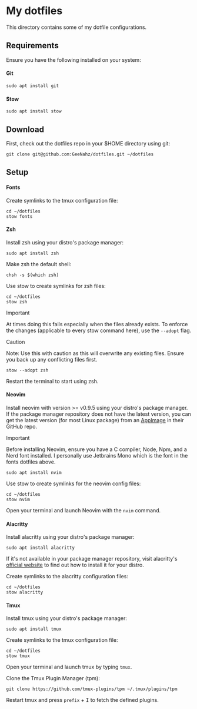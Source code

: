 # My dotfiles

This directory contains some of my dotfile configurations.

## Requirements

Ensure you have the following installed on your system:

#### Git

```
sudo apt install git
```

#### Stow

```
sudo apt install stow
```

## Download

First, check out the dotfiles repo in your $HOME directory using git:

```
git clone git@github.com:GeeNahz/dotfiles.git ~/dotfiles
```

## Setup

#### Fonts
Create symlinks to the tmux configuration file:

```
cd ~/dotfiles
stow fonts
```

#### Zsh
Install zsh using your distro's package manager:

```
sudo apt install zsh
```

Make zsh the default shell:
```
chsh -s $(which zsh)
```

Use stow to create symlinks for zsh files:

```
cd ~/dotfiles
stow zsh
```

> [!IMPORTANT]
> At times doing this fails especially when the files already exists. To enforce the changes (applicable to every stow command here), use the ```--adopt``` flag.

> [!CAUTION]
>Note: Use this with caution as this will overwrite any existing files. Ensure you back up any conflicting files first. 
>```
>stow --adopt zsh
>```

Restart the terminal to start using zsh.

#### Neovim
Install neovim with version >= v0.9.5 using your distro's package manager. If the package manager repository does not have the latest version, you can get the latest version (for most Linux package) from an [AppImage](https://github.com/neovim/neovim/blob/master/INSTALL.md#appimage-universal-linux-package) in their GitHub repo.

> [!IMPORTANT]
> Before installing Neovim, ensure you have a C compiler, Node, Npm, and a Nerd font installed. I personally use Jetbrains Mono which is the font in the fonts dotfiles above.

```
sudo apt install nvim
```

Use stow to create symlinks for the neovim config files:

```
cd ~/dotfiles
stow nvim
```

Open your terminal and launch Neovim with the ```nvim``` command.

#### Alacritty
Install alacritty using your distro's package manager:

```
sudo apt install alacritty
```
If it's not available in your package manager repository, visit alacritty's [official website](https://alacritty.org/) to find out how to install it for your distro.

Create symlinks to the alacritty configuration files:

```
cd ~/dotfiles
stow alacritty
```

#### Tmux
Install tmux using your distro's package manager:

```
sudo apt install tmux
```

Create symlinks to the tmux configuration file:

```
cd ~/dotfiles
stow tmux
```

Open your terminal and launch tmux by typing ```tmux```.

Clone the Tmux Plugin Manager (tpm):

```
git clone https://github.com/tmux-plugins/tpm ~/.tmux/plugins/tpm
```

Restart tmux and press ```prefix``` + <kbd>I</kbd> to fetch the defined plugins.
